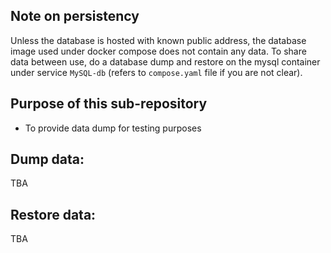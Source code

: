 ## Note on persistency

Unless the database is hosted with known public address, the database image used under docker compose does not contain any data. To share data between use, do a database dump and restore on the mysql container under service `MySQL-db` (refers to `compose.yaml` file if you are not clear).

## Purpose of this sub-repository

- To provide data dump for testing purposes 

## Dump data:

TBA

## Restore data: 

TBA 